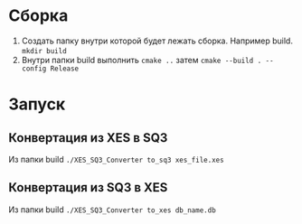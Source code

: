 # Сборка
1. Создать папку внутри которой будет лежать сборка. Например build. ```mkdir build```
2. Внутри папки build выполнить
```cmake ..``` затем
```cmake --build . --config Release```

# Запуск
## Конвертация из XES в SQ3
Из папки build ```./XES_SQ3_Converter to_sq3 xes_file.xes```
## Конвертация из SQ3 в XES
Из папки build ```./XES_SQ3_Converter to_xes db_name.db```
